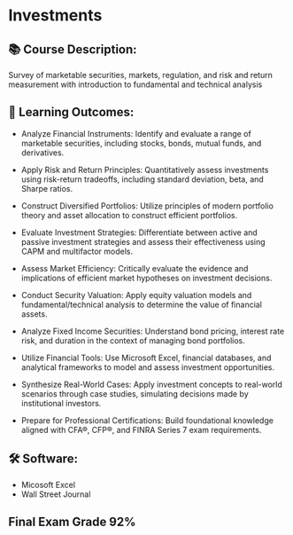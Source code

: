 # Investments
## 📚 Course Description:
Survey of marketable securities, markets, regulation, and risk and return measurement with introduction to fundamental
and technical analysis

## 🎯 Learning Outcomes:
- Analyze Financial Instruments: Identify and evaluate a range of marketable securities, including stocks, bonds, mutual funds, and derivatives.

- Apply Risk and Return Principles: Quantitatively assess investments using risk-return tradeoffs, including standard deviation, beta, and Sharpe ratios.

- Construct Diversified Portfolios: Utilize principles of modern portfolio theory and asset allocation to construct efficient portfolios.

- Evaluate Investment Strategies: Differentiate between active and passive investment strategies and assess their effectiveness using CAPM and multifactor models.

- Assess Market Efficiency: Critically evaluate the evidence and implications of efficient market hypotheses on investment decisions.

- Conduct Security Valuation: Apply equity valuation models and fundamental/technical analysis to determine the value of financial assets.

- Analyze Fixed Income Securities: Understand bond pricing, interest rate risk, and duration in the context of managing bond portfolios.

- Utilize Financial Tools: Use Microsoft Excel, financial databases, and analytical frameworks to model and assess investment opportunities.

- Synthesize Real-World Cases: Apply investment concepts to real-world scenarios through case studies, simulating decisions made by institutional investors.

- Prepare for Professional Certifications: Build foundational knowledge aligned with CFA®, CFP®, and FINRA Series 7 exam requirements.

## 🛠 Software:
- Micosoft Excel
- Wall Street Journal

## Final Exam Grade 92% 
